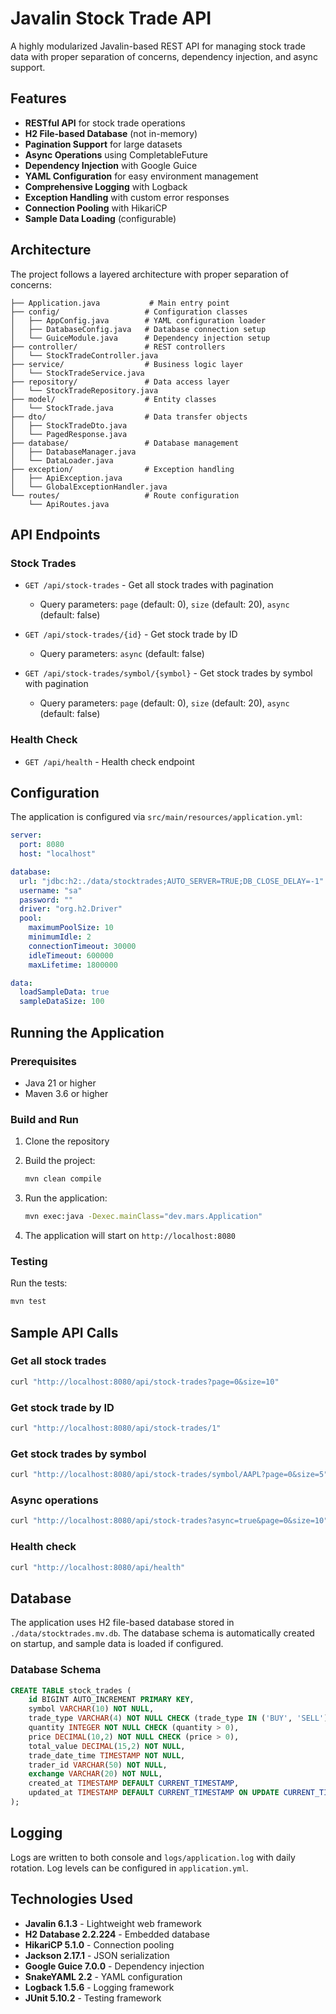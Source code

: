 # Javalin Stock Trade API

A highly modularized Javalin-based REST API for managing stock trade data with proper separation of concerns, dependency injection, and async support.

## Features

- **RESTful API** for stock trade operations
- **H2 File-based Database** (not in-memory)
- **Pagination Support** for large datasets
- **Async Operations** using CompletableFuture
- **Dependency Injection** with Google Guice
- **YAML Configuration** for easy environment management
- **Comprehensive Logging** with Logback
- **Exception Handling** with custom error responses
- **Connection Pooling** with HikariCP
- **Sample Data Loading** (configurable)

## Architecture

The project follows a layered architecture with proper separation of concerns:

```
├── Application.java           # Main entry point
├── config/                   # Configuration classes
│   ├── AppConfig.java        # YAML configuration loader
│   ├── DatabaseConfig.java   # Database connection setup
│   └── GuiceModule.java      # Dependency injection setup
├── controller/               # REST controllers
│   └── StockTradeController.java
├── service/                  # Business logic layer
│   └── StockTradeService.java
├── repository/               # Data access layer
│   └── StockTradeRepository.java
├── model/                    # Entity classes
│   └── StockTrade.java
├── dto/                      # Data transfer objects
│   ├── StockTradeDto.java
│   └── PagedResponse.java
├── database/                 # Database management
│   ├── DatabaseManager.java
│   └── DataLoader.java
├── exception/                # Exception handling
│   ├── ApiException.java
│   └── GlobalExceptionHandler.java
└── routes/                   # Route configuration
    └── ApiRoutes.java
```

## API Endpoints

### Stock Trades

- `GET /api/stock-trades` - Get all stock trades with pagination
  - Query parameters: `page` (default: 0), `size` (default: 20), `async` (default: false)
  
- `GET /api/stock-trades/{id}` - Get stock trade by ID
  - Query parameters: `async` (default: false)
  
- `GET /api/stock-trades/symbol/{symbol}` - Get stock trades by symbol with pagination
  - Query parameters: `page` (default: 0), `size` (default: 20), `async` (default: false)

### Health Check

- `GET /api/health` - Health check endpoint

## Configuration

The application is configured via `src/main/resources/application.yml`:

```yaml
server:
  port: 8080
  host: "localhost"

database:
  url: "jdbc:h2:./data/stocktrades;AUTO_SERVER=TRUE;DB_CLOSE_DELAY=-1"
  username: "sa"
  password: ""
  driver: "org.h2.Driver"
  pool:
    maximumPoolSize: 10
    minimumIdle: 2
    connectionTimeout: 30000
    idleTimeout: 600000
    maxLifetime: 1800000

data:
  loadSampleData: true
  sampleDataSize: 100
```

## Running the Application

### Prerequisites

- Java 21 or higher
- Maven 3.6 or higher

### Build and Run

1. Clone the repository
2. Build the project:
   ```bash
   mvn clean compile
   ```

3. Run the application:
   ```bash
   mvn exec:java -Dexec.mainClass="dev.mars.Application"
   ```

4. The application will start on `http://localhost:8080`

### Testing

Run the tests:
```bash
mvn test
```

## Sample API Calls

### Get all stock trades
```bash
curl "http://localhost:8080/api/stock-trades?page=0&size=10"
```

### Get stock trade by ID
```bash
curl "http://localhost:8080/api/stock-trades/1"
```

### Get stock trades by symbol
```bash
curl "http://localhost:8080/api/stock-trades/symbol/AAPL?page=0&size=5"
```

### Async operations
```bash
curl "http://localhost:8080/api/stock-trades?async=true&page=0&size=10"
```

### Health check
```bash
curl "http://localhost:8080/api/health"
```

## Database

The application uses H2 file-based database stored in `./data/stocktrades.mv.db`. The database schema is automatically created on startup, and sample data is loaded if configured.

### Database Schema

```sql
CREATE TABLE stock_trades (
    id BIGINT AUTO_INCREMENT PRIMARY KEY,
    symbol VARCHAR(10) NOT NULL,
    trade_type VARCHAR(4) NOT NULL CHECK (trade_type IN ('BUY', 'SELL')),
    quantity INTEGER NOT NULL CHECK (quantity > 0),
    price DECIMAL(10,2) NOT NULL CHECK (price > 0),
    total_value DECIMAL(15,2) NOT NULL,
    trade_date_time TIMESTAMP NOT NULL,
    trader_id VARCHAR(50) NOT NULL,
    exchange VARCHAR(20) NOT NULL,
    created_at TIMESTAMP DEFAULT CURRENT_TIMESTAMP,
    updated_at TIMESTAMP DEFAULT CURRENT_TIMESTAMP ON UPDATE CURRENT_TIMESTAMP
);
```

## Logging

Logs are written to both console and `logs/application.log` with daily rotation. Log levels can be configured in `application.yml`.

## Technologies Used

- **Javalin 6.1.3** - Lightweight web framework
- **H2 Database 2.2.224** - Embedded database
- **HikariCP 5.1.0** - Connection pooling
- **Jackson 2.17.1** - JSON serialization
- **Google Guice 7.0.0** - Dependency injection
- **SnakeYAML 2.2** - YAML configuration
- **Logback 1.5.6** - Logging framework
- **JUnit 5.10.2** - Testing framework

